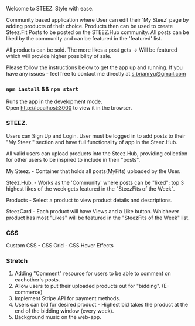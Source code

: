 

Welcome to STEEZ. 
Style with ease. 

Community based application where User can edit their 'My Steez' page by adding products of their choice. Products then can be used to create Steez.Fit Posts to be posted on the STEEZ.Hub community. All posts can be liked by the community and can be featured in the 'featured' list.

All products can be sold. The more likes a post gets -> Will be featured which will provide higher possibility of sale.

Please follow the instructions below to get the app up and running. If you have any issues - feel free to contact me directly at s.brianryu@gmail.com

### `npm install` && `npm start`

Runs the app in the development mode.<br>
Open [http://localhost:3000](http://localhost:3000) to view it in the browser.

### STEEZ.

Users can Sign Up and Login. User must be logged in to add posts to their "My Steez." section and have full functionality of app in the Steez.Hub.

All valid users can upload products into the Steez.Hub, providing collection for other users to be inspired to include in their "posts".

My Steez. - Container that holds all posts(MyFits) uploaded by the User.

Steez.Hub. - Works as the 'Community' where posts can be "liked"; top 3 highest likes of the week gets featured in the "SteezFits of the Week".

Products - Select a product to view product details and descriptions.

SteezCard - Each product will have Views and a Like button. Whichever product has most "Likes" will be featured in the "SteezFits of the Week" list.

### CSS
Custom CSS - CSS Grid - CSS Hover Effects


### Stretch
1. Adding "Comment" resource for users to be able to comment on eachother's posts.
2. Allow users to put their uploaded products out for "bidding". (E-commerce)
3. Implement Stripe API for payment methods.
4. Users can bid for desired product - Highest bid takes the product at the end of the bidding window (every week).
5. Background music on the web-app.

